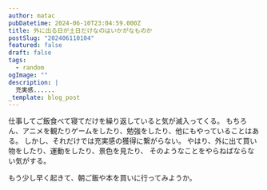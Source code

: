 ```yaml
---
author: matac
pubDatetime: 2024-06-10T23:04:59.000Z
title: 外に出る日が土日だけなのはいかがなものか
postSlug: "202406110104"
featured: false
draft: false
tags:
  - random
ogImage: ""
description: |
  充実感......
_template: blog_post
---
```


仕事してご飯食べて寝てだけを繰り返していると気が滅入ってくる。
もちろん、アニメを観たりゲームをしたり、勉強をしたり、他にもやっていることはある。
しかし、それだけでは充実感の獲得に繋がらない。
やはり、外に出て買い物をしたり、運動をしたり、景色を見たり、
そのようなことをやらねばならない気がする。

もう少し早く起きて、朝ご飯や本を買いに行ってみようか。

